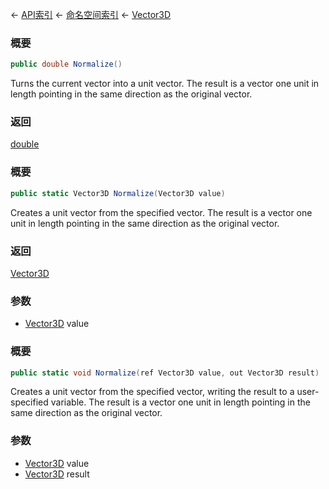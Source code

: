 ← [API索引](Api-Index) ← [命名空间索引](Namespace-Index) ← [Vector3D](VRageMath.Vector3D)

### 概要

```csharp
public double Normalize()
```

Turns the current vector into a unit vector. The result is a vector one unit in length pointing in the same direction as the original vector.

### 返回

[double](https://docs.microsoft.com/en-us/dotnet/api/System.Double?view=netframework-4.6)

### 概要

```csharp
public static Vector3D Normalize(Vector3D value)
```

Creates a unit vector from the specified vector. The result is a vector one unit in length pointing in the same direction as the original vector.

### 返回

[Vector3D](VRageMath.Vector3D)

### 参数

* [Vector3D](VRageMath.Vector3D) value
### 概要

```csharp
public static void Normalize(ref Vector3D value, out Vector3D result)
```

Creates a unit vector from the specified vector, writing the result to a user-specified variable. The result is a vector one unit in length pointing in the same direction as the original vector.

### 参数

* [Vector3D](VRageMath.Vector3D) value
* [Vector3D](VRageMath.Vector3D) result

